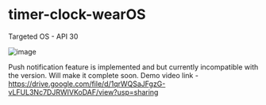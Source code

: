 # timer-clock-wearOS

Targeted OS - API 30

![image](https://github.com/Shivam9456Singh/timer-clock-wearOS/assets/113454708/6762ea16-ea0d-4529-9401-978548f81983)

Push notification feature is implemented and but currently incompatible with the version. Will make it complete soon.
Demo video link - https://drive.google.com/file/d/1qrWQSaJFgzG-vLFUL3Nc7DJRWIVKoDAF/view?usp=sharing

